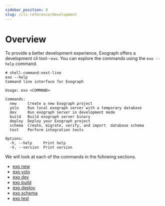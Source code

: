 ```yaml
---
sidebar_position: 0
slug: /cli-reference/development
---
```


# Overview

To provide a better development experience, Exograph offers a development cli tool--`exo`. You can explore the commands using the `exo --help` command.

```shell-session
# shell-command-next-line
exo --help
Command line interface for Exograph

Usage: exo <COMMAND>

Commands:
  new     Create a new Exograph project
  yolo    Run local exograph server with a temporary database
  dev     Run exograph server in development mode
  build   Build exograph server binary
  deploy  Deploy your Exograph project
  schema  Create, migrate, verify, and import  database schema
  test    Perform integration tests

Options:
  -h, --help     Print help
  -V, --version  Print version
```

We will look at each of the commands in the following sections.

- [exo new](new.md)
- [exo yolo](yolo.md)
- [exo dev](dev.md)
- [exo build](build.md)
- [exo deploy](deploy.md)
- [exo schema](schema/overview.md)
- [exo test](test.md)
